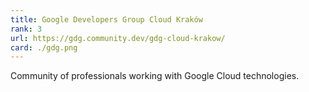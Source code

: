 ```yaml
---
title: Google Developers Group Cloud Kraków
rank: 3
url: https://gdg.community.dev/gdg-cloud-krakow/
card: ./gdg.png
---
```


Community of professionals working with Google Cloud technologies.